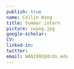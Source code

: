```yaml
---
publish: true
name: Collin Wang
title: Summer intern
picture: cwang.jpg
google-scholar: 
CV:
linked-in: 
twitter:
email: WAN1002@dcds.edu
---
```

